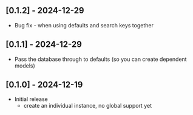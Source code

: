 ## [0.1.2] - 2024-12-29

- Bug fix - when using defaults and search keys together

## [0.1.1] - 2024-12-29

- Pass the database through to defaults (so you can create dependent models)

## [0.1.0] - 2024-12-19

- Initial release
  - create an individual instance, no global support yet
